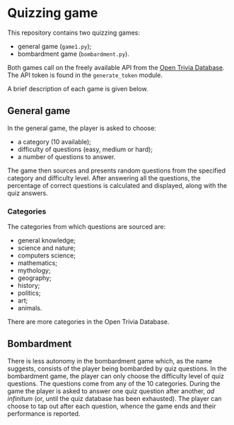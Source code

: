 # Quizzing game

This repository contains two quizzing games: 

- general game (`game1.py`);
- bombardment game (`bombardment.py`).

Both games call on the freely available API from the [Open Trivia Database](https://opentdb.com/).
The API token is found in the `generate_token` module.

A brief description of each game is given below.

## General game

In the general game, the player is asked to choose:

- a category (10 available);
- difficulty of questions (easy, medium or hard);
- a number of questions to answer.

The game then sources and presents random questions from the specified category and difficulty level. 
After answering all the questions, the percentage of correct questions is calculated and displayed, along with the quiz answers.

### Categories

The categories from which questions are sourced are:

- general knowledge;
- science and nature;
- computers science;
- mathematics;
- mythology;
- geography;
- history;
- politics;
- art;
- animals.

There are more categories in the Open Trivia Database.  

## Bombardment

There is less autonomy in the bombardment game which, as the name suggests, consists of the player being bombarded by quiz questions.
In the bombardment game, the player can only choose the difficulty level of quiz questions. The questions come from any of the 10 categories.
During the game the player is asked to answer one quiz question after another, *ad infinitum* (or, until the quiz database has been exhausted).
The player can choose to tap out after each question, whence the game ends and their performance is reported.
